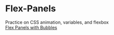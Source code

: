 # Flex-Panels
Practice on CSS animation, variables, and flexbox <br/>
[Flex Panels with Bubbles](http://1000mileworld.com/Portfolio/Flex/flexPanels.html)
